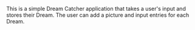 This is a simple Dream Catcher application that takes a user's input and stores their Dream.  The user can add a picture and input entries for each Dream.
